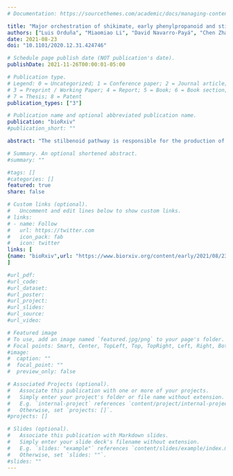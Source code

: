 ```yaml
---
# Documentation: https://sourcethemes.com/academic/docs/managing-content/

title: "Major orchestration of shikimate, early phenylpropanoid and stilbenoid pathways by Subgroup 2 R2R3-MYBs in grapevine"
authors: ["Luis Orduña", "Miaomiao Li", "David Navarro-Payá", "Chen Zhang", "Antonio Santiago", "Pablo Romero", "Živa Ramšak", "Gabriele Magon", "Janine Höll", "Patrik Merz", "Kristina Gruden", "Alessandro Vannozzi", "Dario Cantu", "Jochen Bogs", "Darren C. J. Wong", "**Shao-shan Carol Huang**", "José Tomás Matus"]
date: 2021-08-23
doi: "10.1101/2020.12.31.424746"

# Schedule page publish date (NOT publication's date).
publishDate: 2021-11-26T00:00:01-05:00

# Publication type.
# Legend: 0 = Uncategorized; 1 = Conference paper; 2 = Journal article;
# 3 = Preprint / Working Paper; 4 = Report; 5 = Book; 6 = Book section;
# 7 = Thesis; 8 = Patent
publication_types: ["3"]

# Publication name and optional abbreviated publication name.
publication: "bioRxiv"
#publication_short: ""

abstract: "The stilbenoid pathway is responsible for the production of resveratrol and its derivatives in grapevine. A few transcription factors (TFs) have been previously identified as regulators of this pathway but the extent of this control is yet to be fully understood. Here we demonstrate how DNA affinity purification sequencing (DAP-Seq) allows for genome-wide TF binding site interrogation in a non-model species. We obtained 5,190 and 4,443 binding events assigned to 4,041 and 3,626 genes for MYB14 and MYB15, respectively (around 40% of peaks being located within -10kb of transcription start sites). DAP-Seq of MYB14 and MYB15 was combined with aggregate gene centred co-expression networks built from more than 1,400 transcriptomic datasets from leaves, fruits and flowers to narrow down bound genes to a set of high confidence targets. The analysis of MYB14, MYB15 and MYB13, a third uncharacterised member of Subgroup 2 (S2), showed that in addition to the few previously known stilbene synthase (STS ) targets, these three regulators bind to 30 out of 47 STS family genes. Moreover all three MYBs bind to several PAL, C4H and 4CL genes, in addition to shikimate pathway genes, the WRKY03 stilbenoid co-regulator and novel resveratrol-modifying gene candidates amongst which ROMT2 -3 were validated enzymatically. A high proportion of DAP-Seq bound genes was induced in the activated transcriptomes of transient MYB15 -overexpressing stilbenoid-producing grapevine leaves, validating our methodological approach for identifying gene regulatory networks of specialised metabolism. Overall, MYB genes from Subgroup 2 appear to play a key role in binding and directly regulating several primary and secondary metabolic steps leading to an increased flux towards stilbenoid production.Competing Interest StatementThe authors have declared no competing interest."

# Summary. An optional shortened abstract.
#summary: ""

#tags: []
#categories: []
featured: true
share: false

# Custom links (optional).
#   Uncomment and edit lines below to show custom links.
# links:
# - name: Follow
#   url: https://twitter.com
#   icon_pack: fab
#   icon: twitter
links: [
{name: "bioRxiv",url: "https://www.biorxiv.org/content/early/2021/08/23/2020.12.31.424746"}
]

#url_pdf:
#url_code:
#url_dataset:
#url_poster:
#url_project:
#url_slides:
#url_source:
#url_video:

# Featured image
# To use, add an image named `featured.jpg/png` to your page's folder. 
# Focal points: Smart, Center, TopLeft, Top, TopRight, Left, Right, BottomLeft, Bottom, BottomRight.
#image:
#  caption: ""
#  focal_point: ""
#  preview_only: false

# Associated Projects (optional).
#   Associate this publication with one or more of your projects.
#   Simply enter your project's folder or file name without extension.
#   E.g. `internal-project` references `content/project/internal-project/index.md`.
#   Otherwise, set `projects: []`.
#projects: []

# Slides (optional).
#   Associate this publication with Markdown slides.
#   Simply enter your slide deck's filename without extension.
#   E.g. `slides: "example"` references `content/slides/example/index.md`.
#   Otherwise, set `slides: ""`.
#slides: ""
---
```

